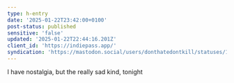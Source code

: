 ```yaml
---
type: h-entry
date: '2025-01-22T23:42:00+0100'
post-status: published
sensitive: 'false'
updated: '2025-01-22T22:44:16.201Z'
client_id: 'https://indiepass.app/'
syndication: 'https://mastodon.social/users/donthatedontkill/statuses/113874425687314041'
---
```

I have nostalgia, but the really sad kind, tonight
